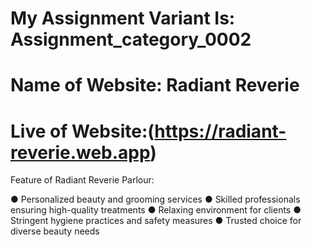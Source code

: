 # My Assignment Variant Is: Assignment_category_0002
# Name of Website: Radiant Reverie
# Live of Website:(https://radiant-reverie.web.app)


Feature of Radiant Reverie Parlour:

● Personalized beauty and grooming services
● Skilled professionals ensuring high-quality treatments
● Relaxing environment for clients
● Stringent hygiene practices and safety measures
● Trusted choice for diverse beauty needs
  
